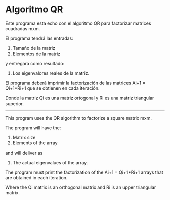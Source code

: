 # Algoritmo QR

Este programa esta echo con el algoritmo QR para factorizar matrices cuadradas mxm.

El programa tendrá las entradas:

  1. Tamaño de la matriz
  2. Elementos de la matriz

y entregará como resultado:

  1. Los eigenvalores reales de la matriz.

El programa deberá imprimir la factorización de las matrices Ai+1 = Qi+1*Ri+1 que se obtienen en cada iteración.

Donde la matriz Qi es una matriz ortogonal y Ri es una matriz triangular superior.

-----------------------------------------------------------------------------------------------------------------------------------------------------------------------------------

This program uses the QR algorithm to factorize a square matrix mxm.

The program will have the:

  1. Matrix size
  2. Elements of the array

and will deliver as

  1. The actual eigenvalues of the array.

The program must print the factorization of the Ai+1 = Qi+1*Ri+1 arrays that are obtained in each iteration.

Where the Qi matrix is an orthogonal matrix and Ri is an upper triangular matrix.
